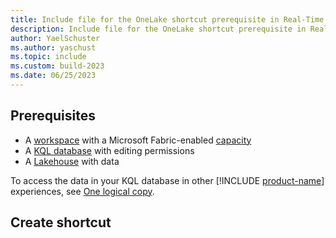 ```yaml
---
title: Include file for the OneLake shortcut prerequisite in Real-Time Analytics
description: Include file for the OneLake shortcut prerequisite in Real-Time Analytics
author: YaelSchuster
ms.author: yaschust
ms.topic: include
ms.custom: build-2023
ms.date: 06/25/2023
---
```


## Prerequisites

* A [workspace](../../get-started/create-workspaces.md) with a Microsoft Fabric-enabled [capacity](../../enterprise/licenses.md#capacity)
* A [KQL database](../../real-time-analytics/create-database.md) with editing permissions
* A [Lakehouse](../../data-engineering/create-lakehouse.md) with data

To access the data in your KQL database in other [!INCLUDE [product-name](../../includes/product-name.md)] experiences, see [One logical copy](../../real-time-analytics/onelake-mirroring.md).

## Create shortcut
